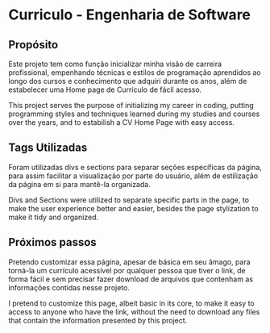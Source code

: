 # Curriculo - Engenharia de Software
## Propósito

Este projeto tem como função inicializar minha visão de carreira profissional, empenhando técnicas e estilos de programação aprendidos ao longo dos cursos e conhecimento que adquiri durante os anos, além de estabelecer uma Home page de Currículo de fácil acesso.

This project serves the purpose of initializing my career in coding, putting programming styles and techniques learned during my studies and courses over the years, and to estabilish a CV Home Page with easy access.

## Tags Utilizadas

Foram utilizadas divs e sections para separar seções específicas da página, para assim facilitar a visualização por parte do usuário, além de estilização da página em si para mantê-la organizada.

Divs and Sections were utilized to separate specific parts in the page, to make the user experience better and easier, besides the page stylization to make it tidy and organized.

## Próximos passos

Pretendo customizar essa página, apesar de básica em seu âmago, para torná-la um currículo acessível por qualquer pessoa que tiver o link, de forma fácil e sem precisar fazer download de arquivos que contenham as informações contidas nesse projeto.

I pretend to customize this page, albeit basic in its core, to make it easy to access to anyone who have the link, without the need to download any files that contain the information presented by this project.
